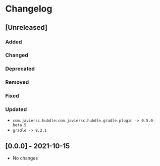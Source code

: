 # Changelog

## [Unreleased]

### Added

### Changed

### Deprecated

### Removed

### Fixed

### Updated

- `com.javiersc.hubdle:com.javiersc.hubdle.gradle.plugin -> 0.5.0-beta.5`
- `gradle -> 8.2.1`

## [0.0.0] - 2021-10-15

- No changes
